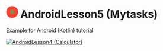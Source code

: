<br/>
 

 
  <h1> <img src="Logo.png" alt="Screen" width="6.25%" height="6.25%"> AndroidLesson5 (Mytasks)  </h1>

  
  Example for Android (Kotlin) tutorial 



[![ AndroidLesson4 (Calculator) ](https://img.youtube.com/vi/43DK2pNxUpI/0.jpg)](http://www.youtube.com/watch?v=43DK2pNxUpI)

<br/>

